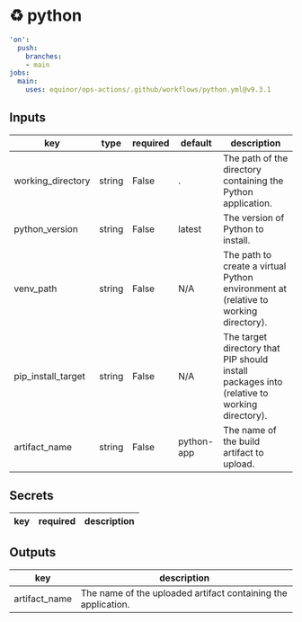 # ♻ python

```yaml
'on':
  push:
    branches:
    - main
jobs:
  main:
    uses: equinor/ops-actions/.github/workflows/python.yml@v9.3.1

```

## Inputs

key | type | required | default | description
--- | --- | --- | --- | ---
working_directory | string | False | . | The path of the directory containing the Python application.
python_version | string | False | latest | The version of Python to install.
venv_path | string | False | N/A | The path to create a virtual Python environment at (relative to working directory).
pip_install_target | string | False | N/A | The target directory that PIP should install packages into (relative to working directory).
artifact_name | string | False | python-app | The name of the build artifact to upload.

## Secrets

key | required | description
--- | --- | ---

## Outputs

key | description
--- | ---
artifact_name | The name of the uploaded artifact containing the application.
